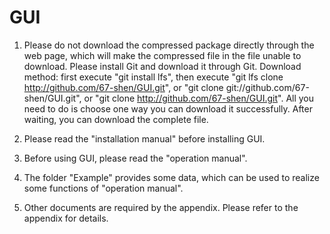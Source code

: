 # GUI
1. Please do not download the compressed package directly through the web page, which will make the compressed file in the file unable to download. Please install Git and download it through Git. Download method: first execute "git install lfs", then execute "git lfs clone http://github.com/67-shen/GUI.git", or "git clone git://github.com/67-shen/GUI.git", or "git clone http://github.com/67-shen/GUI.git". All you need to do is choose one way you can download it successfully. After waiting, you can download the complete file.

2. Please read the "installation manual" before installing GUI.

3. Before using GUI, please read the "operation manual".

4. The folder "Example" provides some data, which can be used to realize some functions of "operation manual".

5. Other documents are required by the appendix. Please refer to the appendix for details.
